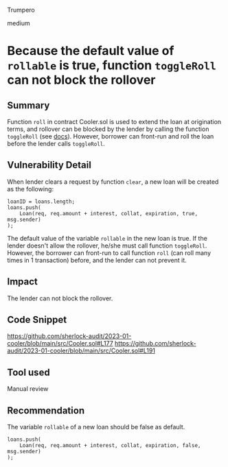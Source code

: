 Trumpero

medium

# Because the default value of `rollable` is true, function `toggleRoll` can not block the rollover

## Summary
Function `roll` in contract Cooler.sol is used to extend the loan at origination terms, and rollover can be blocked by the lender by calling the function `toggleRoll` (see [docs](https://ag0.gitbook.io/cooler-loans/servicing-and-default)). However, borrower can front-run and roll the loan before the lender calls `toggleRoll`.
 
## Vulnerability Detail
When lender clears a request by function `clear`, a new loan will be created as the following:
```solidity=
loanID = loans.length;
loans.push(
    Loan(req, req.amount + interest, collat, expiration, true, msg.sender)
);
```
The default value of the variable `rollable` in the new loan is true. If the lender doesn't allow the rollover, he/she must call function `toggleRoll`. However, the borrower can front-run to call function `roll` (can roll many times in 1 transaction) before, and the lender can not prevent it.

## Impact
The lender can not block the rollover.

## Code Snippet
https://github.com/sherlock-audit/2023-01-cooler/blob/main/src/Cooler.sol#L177
https://github.com/sherlock-audit/2023-01-cooler/blob/main/src/Cooler.sol#L191

## Tool used
Manual review 

## Recommendation
The variable `rollable` of a new loan should be false as default.
```solidity=
loans.push(
    Loan(req, req.amount + interest, collat, expiration, false, msg.sender)
);
```

